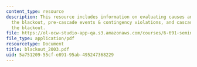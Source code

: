 ```yaml
---
content_type: resource
description: This resource includes information on evaluating causes and factors of
  the blackout, pre-cascade events & contingency violations, and cascade stage of
  the blackout.
file: https://ol-ocw-studio-app-qa.s3.amazonaws.com/courses/6-691-seminar-in-electric-power-systems-spring-2006/5a75120955cfe89195ab495247368229_blackout_2003.pdf
file_type: application/pdf
resourcetype: Document
title: blackout_2003.pdf
uid: 5a751209-55cf-e891-95ab-495247368229
---
```

